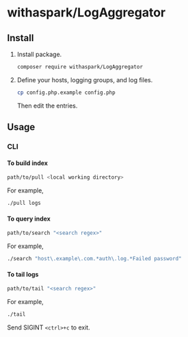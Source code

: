 # withaspark/LogAggregator

## Install

1. Install package.
   ```sh
   composer require withaspark/LogAggregator
   ```
2. Define your hosts, logging groups, and log files.
   ```sh
   cp config.php.example config.php
   ```
   Then edit the entries.

## Usage

### CLI

#### To build index

```sh
path/to/pull <local working directory>
```

For example,
```sh
./pull logs
```

#### To query index

```sh
path/to/search "<search regex>"
```

For example,
```sh
./search "host\.example\.com.*auth\.log.*Failed password"
```

#### To tail logs

```sh
path/to/tail "<search regex>"
```

For example,
```sh
./tail
```

Send SIGINT `<ctrl>+c` to exit.
